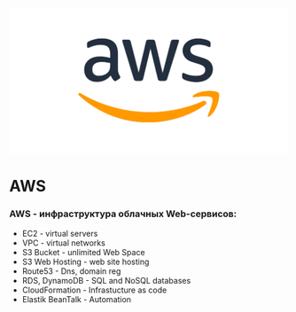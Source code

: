 ![AWS](../../img/aws.png)
# AWS

### AWS - инфраструктура облачных Web-сервисов:

 * EC2 - virtual servers
 * VPC - virtual networks
 * S3 Bucket - unlimited Web Space
 * S3 Web Hosting - web site hosting
 * Route53 - Dns, domain reg
 * RDS, DynamoDB - SQL and NoSQL databases
 * CloudFormation - Infrastucture as code
 * Elastik BeanTalk - Automation
